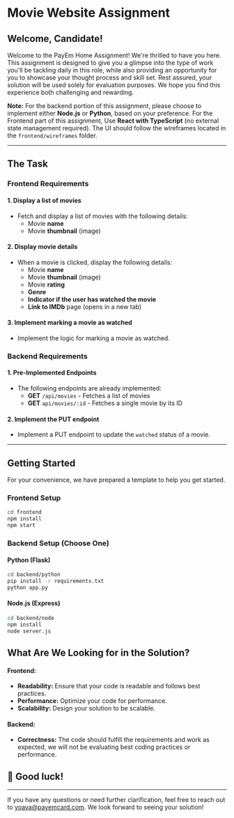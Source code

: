 # Movie Website Assignment

## Welcome, Candidate!
Welcome to the PayEm Home Assignment! We're thrilled to have you here. This assignment is designed to give you a glimpse into the type of work you'll be tackling daily in this role, while also providing an opportunity for you to showcase your thought process and skill set. Rest assured, your solution will be used solely for evaluation purposes. We hope you find this experience both challenging and rewarding.

**Note:** For the backend portion of this assignment, please choose to implement either **Node.js** or **Python**, based on your preference.
For the Frontend part of this assignment, Use **React with TypeScript** (no external state management required). The UI should follow the wireframes located in the `frontend/wireframes` folder.

---

## The Task
### **Frontend Requirements**

#### 1. Display a list of movies
- Fetch and display a list of movies with the following details:
  - Movie **name**
  - Movie **thumbnail** (image)

#### 2. Display movie details
- When a movie is clicked, display the following details:
  - Movie **name**
  - Movie **thumbnail** (image)
  - Movie **rating**
  - **Genre**
  - **Indicator if the user has watched the movie**
  - **Link to IMDb** page (opens in a new tab)

#### 3. Implement marking a movie as watched
- Implement the logic for marking a movie as watched.


### **Backend Requirements**

#### 1. Pre-Implemented Endpoints
- The following endpoints are already implemented:
  - **GET** `/api/movies` - Fetches a list of movies
  - **GET** `api/movies/:id` - Fetches a single movie by its ID

#### 2. Implement the PUT endpoint
- Implement a PUT endpoint to update the `watched` status of a movie.

---

## Getting Started
For your convenience, we have prepared a template to help you get started.
### **Frontend Setup**
```sh
cd frontend
npm install
npm start
```

### **Backend Setup (Choose One)**
#### **Python (Flask)**
```sh
cd backend/python
pip install -r requirements.txt
python app.py
```
#### **Node.js (Express)**
```sh
cd backend/node
npm install
node server.js
```

## What Are We Looking for in the Solution?
#### Frontend: ####
- **Readability:** Ensure that your code is readable and follows best practices.
- **Performance:** Optimize your code for performance.
- **Scalability:** Design your solution to be scalable.
#### Backend: ####
- **Correctness:** The code should fulfill the requirements and work as expected, we will not be evaluating best coding practices or performance.

## 🚀 **Good luck!**

---

If you have any questions or need further clarification, feel free to reach out to yoava@payemcard.com. We look forward to seeing your solution!
